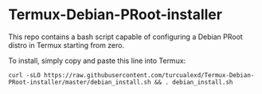 # Termux-Debian-PRoot-installer
This repo contains a bash script capable of configuring a Debian PRoot distro in Termux starting from zero.

To install, simply copy and paste this line into Termux:

```
curl -sLO https://raw.githubusercontent.com/turcualexd/Termux-Debian-PRoot-installer/master/debian_install.sh && . debian_install.sh
```
